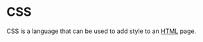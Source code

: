  
             
# CSS

CSS is a language that can be used to add style to an [HTML](/wiki/HTML) page.

        
        